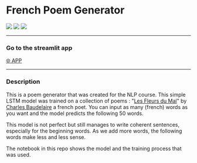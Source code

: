 # French Poem Generator
 
 ![](https://img.shields.io/badge/Python-31A8FF.svg?logo=python&logoColor=white)
 ![](https://img.shields.io/badge/TensorFlow-FF6F00.svg?logo=tensorflow&logoColor=white)
 ![](https://img.shields.io/badge/Streamlit-FF4B4B.svg?logo=streamlit&logoColor=white)

---

### Go to the streamlit app

[🌐 APP](https://valentin-daab-french-poem-generator-app-0nauo0.streamlit.app/)

---

### Description

This is a poem generator that was created for the NLP course. This simple LSTM model was trained on a collection of poems : "[Les Fleurs du Mal](https://en.wikipedia.org/wiki/Les_Fleurs_du_mal)" by [Charles Baudelaire](https://en.wikipedia.org/wiki/Charles_Baudelaire) a french poet. You can input as many (french) words as you want and the model predicts the following 50 words.

This model is not perfect but still manages to write coherent sentences, especially for the beginning words. As we add more words, the following words make less and less sense.

The notebook in this repo shows the model and the training process that was used.



